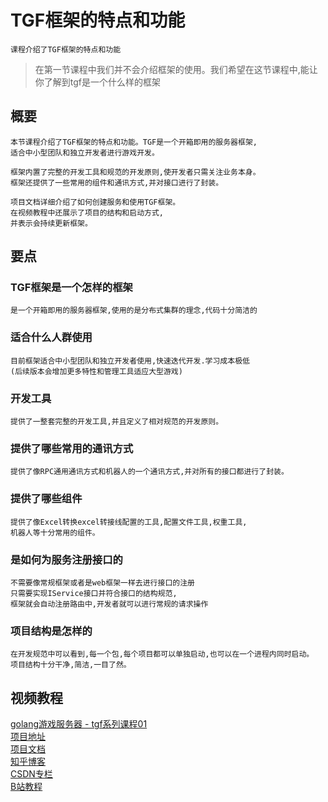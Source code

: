 # TGF框架的特点和功能
    课程介绍了TGF框架的特点和功能
> 在第一节课程中我们并不会介绍框架的使用。我们希望在这节课程中,能让你了解到tgf是一个什么样的框架

## 概要
	本节课程介绍了TGF框架的特点和功能。TGF是一个开箱即用的服务器框架,
    适合中小型团队和独立开发者进行游戏开发。

    框架内置了完整的开发工具和规范的开发原则,使开发者只需关注业务本身。
    框架还提供了一些常用的组件和通讯方式,并对接口进行了封装。

    项目文档详细介绍了如何创建服务和使用TGF框架。
    在视频教程中还展示了项目的结构和启动方式,
    并表示会持续更新框架。

## 要点

### TGF框架是一个怎样的框架
	是一个开箱即用的服务器框架,使用的是分布式集群的理念,代码十分简洁的
    
### 适合什么人群使用
    目前框架适合中小型团队和独立开发者使用,快速迭代开发.学习成本极低
    (后续版本会增加更多特性和管理工具适应大型游戏)

### 开发工具
	提供了一整套完整的开发工具,并且定义了相对规范的开发原则。

### 提供了哪些常用的通讯方式
	提供了像RPC通用通讯方式和机器人的一个通讯方式,并对所有的接口都进行了封装。

### 提供了哪些组件
	提供了像Excel转换excel转接线配置的工具,配置文件工具,权重工具,
    机器人等十分常用的组件。

### 是如何为服务注册接口的
	不需要像常规框架或者是web框架一样去进行接口的注册
    只需要实现IService接口并符合接口的结构规范,
    框架就会自动注册路由中,开发者就可以进行常规的请求操作

### 项目结构是怎样的
	在开发规范中可以看到,每一个包,每个项目都可以单独启动,也可以在一个进程内同时启动。
    项目结构十分干净,简洁,一目了然。

## 视频教程
[golang游戏服务器 - tgf系列课程01](https://www.bilibili.com/video/BV1KC4y1X74e/?share_source=copy_web&vd_source=98e878e4a1b57de8a8196c354030d753)  
[项目地址](https://github.com/thkhxm/tgf)  
[项目文档](https://thkhxm.github.io/tgf_writerside/starter-topic.html)  
[知乎博客](https://www.zhihu.com/people/tim-30-83/posts)  
[CSDN专栏](https://blog.csdn.net/thkhxm/category_12520142.html)  
[B站教程](https://space.bilibili.com/64497732/channel/seriesdetail?sid=3815364)  
